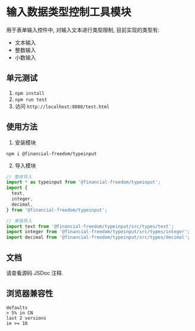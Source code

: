 <h1>输入数据类型控制工具模块</h1>

用于表单输入控件中, 对输入文本进行类型限制, 目前实现的类型有:

- 文本输入
- 整数输入
- 小数输入

## 单元测试

1. `npm install`
2. `npm run test`
3. 访问 `http://localhost:8080/test.html`

## 使用方法

1. 安装模块
```
npm i @financial-freedom/typeinput
```
2. 导入模块
```js
// 整体导入
import * as typeinput from '@financial-freedom/typeinput';
import {
  text,
  integer,
  decimal,
} from '@financial-freedom/typeinput';

// 单独导入
import text from '@financial-freedom/typeinput/src/types/text';
import integer from '@financial-freedom/typeinput/src/types/integer';
import decimal from '@financial-freedom/typeinput/src/types/decimal';
```

## 文档

请查看源码 JSDoc 注释.

## 浏览器兼容性

```
defaults
> 5% in CN
last 2 versions
ie >= 10
```